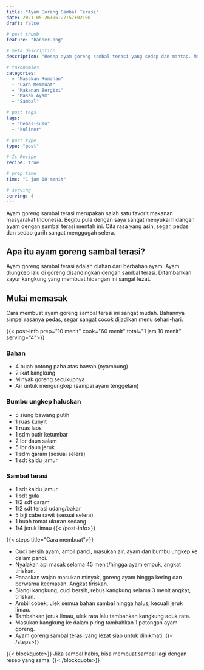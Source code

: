 ```yaml
---
title: "Ayam Goreng Sambal Terasi"
date: 2021-05-26T06:27:57+02:00
draft: false

# post thumb
feature: "banner.png"

# meta description
description: "Resep ayam goreng sambal terasi yang sedap dan mantap. Masakan rumahan yang mudah untuk di buat dan dipelajari."

# taxonomies
categories:
  - "Masakan Rumahan"
  - "Cara Membuat"
  - "Makanan Bergizi"
  - "Masak Ayam"
  - "Sambal"

# post tags
tags:
  - "bebas-susu"
  - "kuliner"

# post type
type: "post"

# Is Recipe
recipe: true

# prep time
time: "1 jam 10 menit"

# serving
serving: 4
---
```

Ayam goreng sambal terasi merupakan salah satu favorit makanan masyarakat Indonesia. Begitu pula dengan saya sangat menyukai hidangan ayam dengan sambal terasi mentah ini. Cita rasa yang asin, segar, pedas dan sedap gurih sangat menggugah selera.

## Apa itu ayam goreng sambal terasi?

Ayam goreng sambal terasi adalah olahan dari berbahan ayam. Ayam diungkep lalu di goreng disandingkan dengan sambal terasi. Ditambahkan sayur kangkung yang membuat hidangan ini sangat lezat.

## Mulai memasak

Cara membuat ayam goreng sambal terasi ini sangat mudah. Bahannya simpel rasanya pedas, segar sangat cocok dijadikan menu sehari-hari.

{{< post-info prep="10 menit" cook="60 menit" total="1 jam 10 menit" serving="4">}}

### Bahan

-   4 buah potong paha atas bawah (nyambung)
-   2 ikat kangkung
-   Minyak goreng secukupnya
-   Air untuk mengungkep (sampai ayam tenggelam)

### Bumbu ungkep haluskan

-   5 siung bawang putih
-   1 ruas kunyit
-   1 ruas laos
-   1 sdm butir ketumbar
-   2 lbr daun salam
-   5 lbr daun jeruk
-   1 sdm garam (sesuai selera)
-   1 sdt kaldu jamur

### Sambal terasi

-   1 sdt kaldu jamur
-   1 sdt gula
-   1/2 sdt garam
-   1/2 sdt terasi udang/bakar
-   5 biji cabe rawit (sesuai selera)
-   1 buah tomat ukuran sedang
-   1/4 jeruk limau
{{< /post-info>}}

{{< steps title="Cara membuat">}}
-   Cuci bersih ayam, ambil panci, masukan air, ayam dan bumbu ungkep ke dalam panci.
-   Nyalakan api masak selama 45 menit/hingga ayam empuk, angkat tiriskan.
-   Panaskan wajan masukan minyak, goreng ayam hingga kering dan berwarna keemasan. Angkat tiriskan.
-   Siangi kangkung, cuci bersih, rebus kangkung selama 3 menit angkat, tiriskan.
-   Ambil cobek, ulek semua bahan sambal hingga halus, kecuali jeruk limau.
-   Tambahkan jeruk limau, ulek rata lalu tambahkan kangkung aduk rata.
-   Masukan kangkung ke dalam piring tambahkan 1 potongan ayam goreng.
-   Ayam goreng sambal terasi yang lezat siap untuk dinikmati.
{{< /steps>}}

{{< blockquote>}}
Jika sambal habis, bisa membuat sambal lagi dengan resep yang sama.
{{< /blockquote>}}